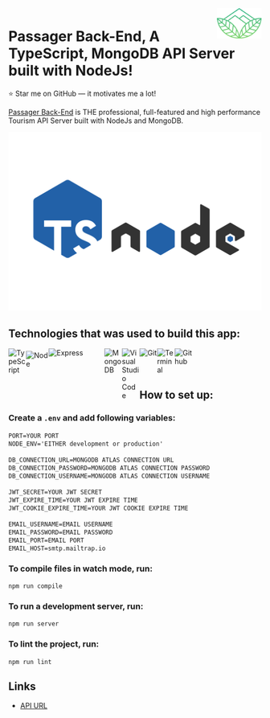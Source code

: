 <a href="https://passager.herokuapp.com/api/v1">
    <img src="https://raw.githubusercontent.com/AliFarajzade/passager-frontend/master/public/images/logo-gradient.png" alt="Node" title="Node" align="right" height="60" />
</a>

# Passager Back-End, A TypeScript, MongoDB API Server built with NodeJs!

:star: Star me on GitHub — it motivates me a lot!

[Passager Back-End](https://passager.herokuapp.com/api/v1) is THE professional, full-featured and
high performance Tourism API Server built with NodeJs and MongoDB.

[![Foruma](https://raw.githubusercontent.com/TypeStrong/ts-node/HEAD/logo.svg?sanitize=true)]()

## Technologies that was used to build this app:


<img align="left" title='TypeScript' alt="TypeScript" width="35px" src="https://upload.wikimedia.org/wikipedia/commons/4/4c/Typescript_logo_2020.svg" />
<img align="left" title='Node' alt="Node" width="45px" style='transform: translateY(5px);' src="https://nodejs.org/static/images/logos/nodejs-new-pantone-white.svg" />
<img align="left" title='Express' alt="Express" width="111px" src="https://www.geekandjob.com/uploads/wiki/2e5b0058b2d38158b21439fe06e9b8fabe3cb139.png" />
<img align="left" title='MongoDB' alt="MongoDB" width="35px" src="https://www.tutorialsteacher.com/Content/images/home/mongodb.svg" />
<img align="left" title='Visual Studio Code' alt="Visual Studio Code" width="35px" src="https://upload.wikimedia.org/wikipedia/commons/9/9a/Visual_Studio_Code_1.35_icon.svg" />
<img align="left" title='Git' alt="Git" width="35px" src="https://upload.wikimedia.org/wikipedia/commons/3/3f/Git_icon.svg" />
<img align="left" title='Terminal' alt="Terminal" width="35px" src="https://upload.wikimedia.org/wikipedia/commons/thumb/d/d8/High-contrast-utilities-terminal.svg/1024px-High-contrast-utilities-terminal.svg.png" />
<img align="left" title='Github' alt="Github" width="35px" src="https://github.githubassets.com/images/modules/logos_page/Octocat.png" />


<br >
<br >
<br >

## How to set up:

### Create a `.env` and add following variables:

```
PORT=YOUR PORT
NODE_ENV='EITHER development or production'

DB_CONNECTION_URL=MONGODB ATLAS CONNECTION URL
DB_CONNECTION_PASSWORD=MONGODB ATLAS CONNECTION PASSWORD
DB_CONNECTION_USERNAME=MONGODB ATLAS CONNECTION USERNAME

JWT_SECRET=YOUR JWT SECRET
JWT_EXPIRE_TIME=YOUR JWT EXPIRE TIME
JWT_COOKIE_EXPIRE_TIME=YOUR JWT COOKIE EXPIRE TIME

EMAIL_USERNAME=EMAIL USERNAME
EMAIL_PASSWORD=EMAIL PASSWORD
EMAIL_PORT=EMAIL PORT
EMAIL_HOST=smtp.mailtrap.io
```

### To compile files in watch mode, run:

```
npm run compile
```

### To run a development server, run:

```
npm run server
```

### To lint the project, run:

```
npm run lint
```

## Links

-   [API URL](https://passager.herokuapp.com/api/v1)

